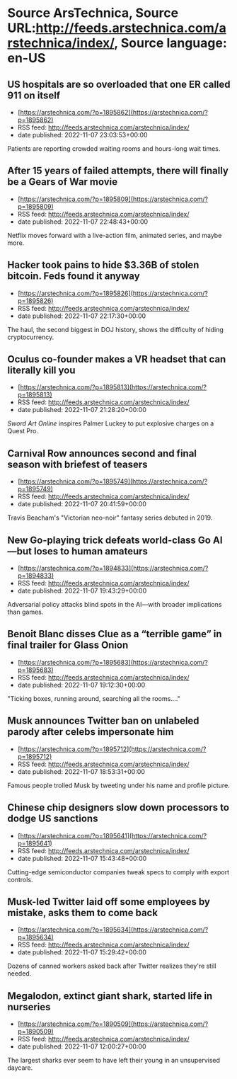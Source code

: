 # Source ArsTechnica, Source URL:http://feeds.arstechnica.com/arstechnica/index/, Source language: en-US

## US hospitals are so overloaded that one ER called 911 on itself
 - [https://arstechnica.com/?p=1895862](https://arstechnica.com/?p=1895862)
 - RSS feed: http://feeds.arstechnica.com/arstechnica/index/
 - date published: 2022-11-07 23:03:53+00:00

Patients are reporting crowded waiting rooms and hours-long wait times.

## After 15 years of failed attempts, there will finally be a Gears of War movie
 - [https://arstechnica.com/?p=1895809](https://arstechnica.com/?p=1895809)
 - RSS feed: http://feeds.arstechnica.com/arstechnica/index/
 - date published: 2022-11-07 22:48:43+00:00

Netflix moves forward with a live-action film, animated series, and maybe more.

## Hacker took pains to hide $3.36B of stolen bitcoin. Feds found it anyway
 - [https://arstechnica.com/?p=1895826](https://arstechnica.com/?p=1895826)
 - RSS feed: http://feeds.arstechnica.com/arstechnica/index/
 - date published: 2022-11-07 22:17:30+00:00

The haul, the second biggest in DOJ history, shows the difficulty of hiding cryptocurrency.

## Oculus co-founder makes a VR headset that can literally kill you
 - [https://arstechnica.com/?p=1895813](https://arstechnica.com/?p=1895813)
 - RSS feed: http://feeds.arstechnica.com/arstechnica/index/
 - date published: 2022-11-07 21:28:20+00:00

<em>Sword Art Online</em> inspires Palmer Luckey to put explosive charges on a Quest Pro.

## Carnival Row announces second and final season with briefest of teasers
 - [https://arstechnica.com/?p=1895749](https://arstechnica.com/?p=1895749)
 - RSS feed: http://feeds.arstechnica.com/arstechnica/index/
 - date published: 2022-11-07 20:41:59+00:00

Travis Beacham's "Victorian neo-noir" fantasy series debuted in 2019.

## New Go-playing trick defeats world-class Go AI—but loses to human amateurs
 - [https://arstechnica.com/?p=1894833](https://arstechnica.com/?p=1894833)
 - RSS feed: http://feeds.arstechnica.com/arstechnica/index/
 - date published: 2022-11-07 19:43:29+00:00

Adversarial policy attacks blind spots in the AI—with broader implications than games.

## Benoit Blanc disses Clue as a “terrible game” in final trailer for Glass Onion
 - [https://arstechnica.com/?p=1895683](https://arstechnica.com/?p=1895683)
 - RSS feed: http://feeds.arstechnica.com/arstechnica/index/
 - date published: 2022-11-07 19:12:30+00:00

"Ticking boxes, running around, searching all the rooms...."

## Musk announces Twitter ban on unlabeled parody after celebs impersonate him
 - [https://arstechnica.com/?p=1895712](https://arstechnica.com/?p=1895712)
 - RSS feed: http://feeds.arstechnica.com/arstechnica/index/
 - date published: 2022-11-07 18:53:31+00:00

Famous people trolled Musk by tweeting under his name and profile picture.

## Chinese chip designers slow down processors to dodge US sanctions
 - [https://arstechnica.com/?p=1895641](https://arstechnica.com/?p=1895641)
 - RSS feed: http://feeds.arstechnica.com/arstechnica/index/
 - date published: 2022-11-07 15:43:48+00:00

Cutting-edge semiconductor companies tweak specs to comply with export controls.

## Musk-led Twitter laid off some employees by mistake, asks them to come back
 - [https://arstechnica.com/?p=1895634](https://arstechnica.com/?p=1895634)
 - RSS feed: http://feeds.arstechnica.com/arstechnica/index/
 - date published: 2022-11-07 15:29:42+00:00

Dozens of canned workers asked back after Twitter realizes they're still needed.

## Megalodon, extinct giant shark, started life in nurseries
 - [https://arstechnica.com/?p=1890509](https://arstechnica.com/?p=1890509)
 - RSS feed: http://feeds.arstechnica.com/arstechnica/index/
 - date published: 2022-11-07 12:00:27+00:00

The largest sharks ever seem to have left their young in an unsupervised daycare.
